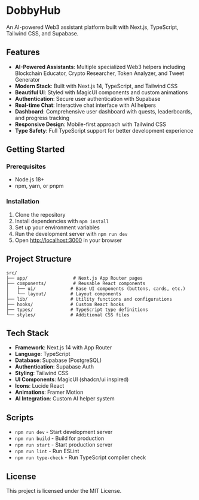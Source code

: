 # DobbyHub

An AI-powered Web3 assistant platform built with Next.js, TypeScript, Tailwind CSS, and Supabase.

## Features

- **AI-Powered Assistants**: Multiple specialized Web3 helpers including Blockchain Educator, Crypto Researcher, Token Analyzer, and Tweet Generator
- **Modern Stack**: Built with Next.js 14, TypeScript, and Tailwind CSS
- **Beautiful UI**: Styled with MagicUI components and custom animations
- **Authentication**: Secure user authentication with Supabase
- **Real-time Chat**: Interactive chat interface with AI helpers
- **Dashboard**: Comprehensive user dashboard with quests, leaderboards, and progress tracking
- **Responsive Design**: Mobile-first approach with Tailwind CSS
- **Type Safety**: Full TypeScript support for better development experience

## Getting Started

### Prerequisites

- Node.js 18+ 
- npm, yarn, or pnpm

### Installation

1. Clone the repository
2. Install dependencies with `npm install`
3. Set up your environment variables
4. Run the development server with `npm run dev`
5. Open [http://localhost:3000](http://localhost:3000) in your browser

## Project Structure

```
src/
├── app/                 # Next.js App Router pages
├── components/          # Reusable React components
│   ├── ui/             # Base UI components (buttons, cards, etc.)
│   └── layout/         # Layout components
├── lib/                # Utility functions and configurations
├── hooks/              # Custom React hooks
├── types/              # TypeScript type definitions
└── styles/             # Additional CSS files
```

## Tech Stack

- **Framework**: Next.js 14 with App Router
- **Language**: TypeScript
- **Database**: Supabase (PostgreSQL)
- **Authentication**: Supabase Auth
- **Styling**: Tailwind CSS
- **UI Components**: MagicUI (shadcn/ui inspired)
- **Icons**: Lucide React
- **Animations**: Framer Motion
- **AI Integration**: Custom AI helper system

## Scripts

- `npm run dev` - Start development server
- `npm run build` - Build for production
- `npm run start` - Start production server
- `npm run lint` - Run ESLint
- `npm run type-check` - Run TypeScript compiler check

## License

This project is licensed under the MIT License.

